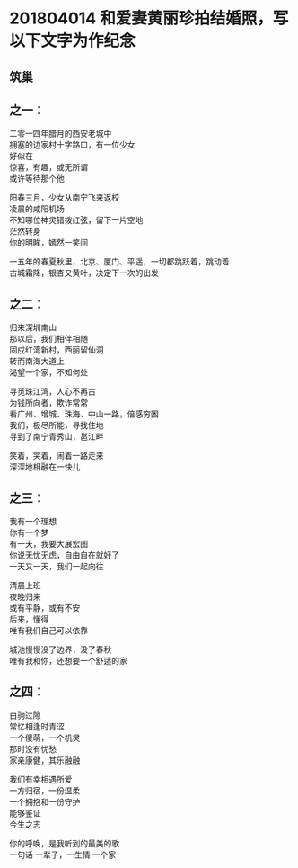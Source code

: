 201804014 和爱妻黄丽珍拍结婚照，写以下文字为作纪念
===================================================================

## 筑巢

## 之一：

二零一四年腊月的西安老城中  
拥塞的边家村十字路口，有一位少女  
好似在  
惊喜，有趣，或无所谓  
或许等待那个他

阳春三月，少女从南宁飞来返校  
凌晨的咸阳机场  
不知哪位神灵错拨红弦，留下一片空地  
茫然转身  
你的明眸，嫣然一笑间

一五年的春夏秋里，北京、厦门、平遥，一切都跳跃着，跳动着  
古城霜降，银杏又黄叶，决定下一次的出发

## 之二：

归来深圳南山  
那以后，我们相伴相随  
固戍红湾新村，西丽留仙洞  
转而南海大道上  
渴望一个家，不知何处

寻觅珠江湾，人心不再古  
为钱所向者，欺诈常常  
看广州、增城、珠海、中山一路，倍感穷困  
我们，极尽所能，寻找住地  
寻到了南宁青秀山，邕江畔

笑着，哭着，闹着一路走来  
深深地相融在一快儿

## 之三：

我有一个理想  
你有一个梦  
有一天，我要大展宏图  
你说无忧无虑，自由自在就好了  
一天又一天，我们一起向往

清晨上班  
夜晚归来  
或有平静，或有不安  
后来，懂得  
唯有我们自己可以依靠

城池慢慢没了边界，没了春秋  
唯有我和你，还想要一个舒适的家

## 之四：

白驹过隙  
常忆相逢时青涩  
一个傻萌，一个机灵  
那时没有忧愁  
家亲康健，其乐融融

我们有幸相遇所爱  
一方归宿，一份温柔  
一个拥抱和一份守护  
能够鉴证  
今生之志

你的呼唤，是我听到的最美的歌  
一句话 一辈子，一生情 一个家

## 



